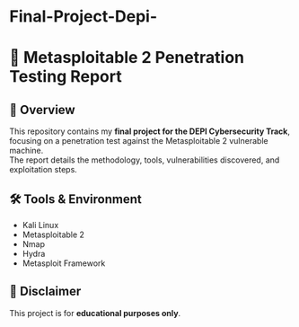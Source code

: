 # Final-Project-Depi-
# 🔐 Metasploitable 2 Penetration Testing Report  

## 📌 Overview
This repository contains my **final project for the DEPI Cybersecurity Track**, focusing on a penetration test against the Metasploitable 2 vulnerable machine.  
The report details the methodology, tools, vulnerabilities discovered, and exploitation steps.  

## 🛠 Tools & Environment
- Kali Linux  
- Metasploitable 2  
- Nmap  
- Hydra    
- Metasploit Framework  

## 🚨 Disclaimer
This project is for **educational purposes only**.   

